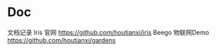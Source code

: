 # Doc
文档记录
Iris 官网 https://github.com/houtianxi/iris
Beego 物联网Demo https://github.com/houtianxi/gardens


